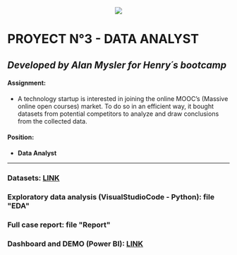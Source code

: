 <p align=center><img src=https://assets.soyhenry.com/logos/LOGO-HENRY-04.png><p>

# PROYECT N°3 - DATA ANALYST

## *Developed by Alan Mysler for Henry´s bootcamp* 


#### Assignment:
- A technology startup is interested in joining the online MOOC’s (Massive online open courses) market. To do so in an efficient way, it bought datasets from potential competitors to analyze and draw conclusions from the collected data.

#### Position:
- **Data Analyst**
<hr> 

### Datasets: [LINK](https://drive.google.com/drive/folders/1TS76ok6giW7D_l5vc-zu5-cBU_dH3P5H)
### Exploratory data analysis (VisualStudioCode - Python): file "EDA"
### Full case report: file "Report"
### Dashboard and DEMO (Power BI): [LINK](https://drive.google.com/drive/folders/1cO5BfZyT-A4u2ruapQ9f4RwpFwh_ZYax)

